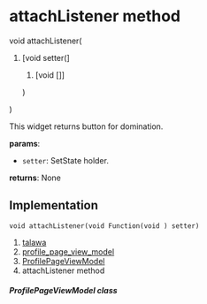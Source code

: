 
<div>

# attachListener method

</div>


void attachListener(

1.  [void
    setter(]
    1.  [void []]

    )

)



This widget returns button for domination.

**params**:

-   `setter`: SetState holder.

**returns**: None



## Implementation

``` language-dart
void attachListener(void Function(void ) setter) 
```







1.  [talawa](../../index.md)
2.  [profile_page_view_model](../../view_model_after_auth_view_models_profile_view_models_profile_page_view_model/)
3.  [ProfilePageViewModel](../../view_model_after_auth_view_models_profile_view_models_profile_page_view_model/ProfilePageViewModel-class.md)
4.  attachListener method

##### ProfilePageViewModel class







